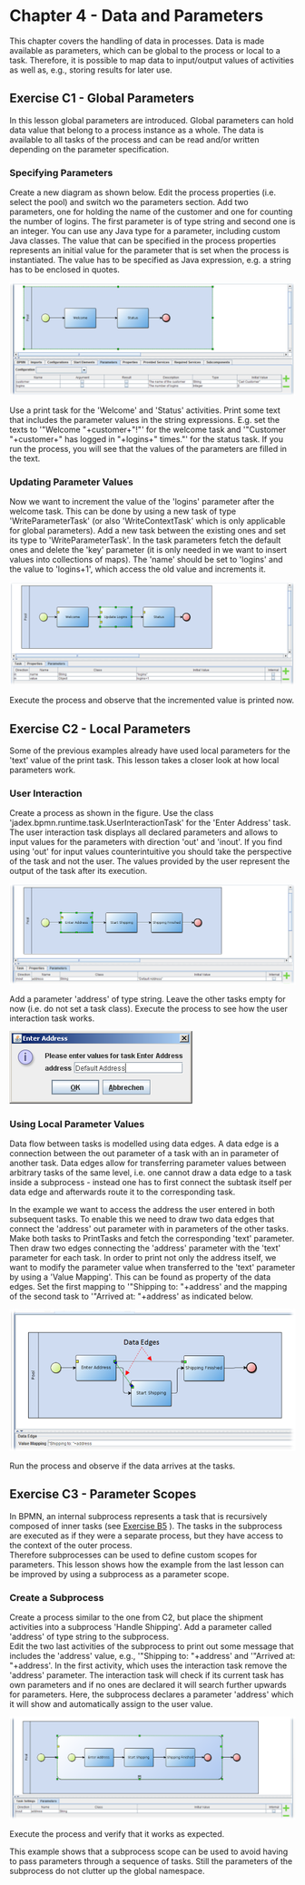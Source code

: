 Chapter 4 - Data and Parameters
============================================

This chapter covers the handling of data in processes. Data is made available as parameters, which can be global to the process or local to a task. Therefore, it is possible to map data to input/output values of activities as well as, e.g., storing results for later use.

Exercise C1 - Global Parameters
--------------------------------------------

In this lesson global parameters are introduced. Global parameters can hold data value that belong to a process instance as a whole. The data is available to all tasks of the process and can be read and/or written depending on the parameter specification.

### Specifying Parameters

Create a new diagram as shown below. Edit the process properties (i.e. select the pool) and switch wo the parameters section. Add two parameters, one for holding the name of the customer and one for counting the number of logins. The first parameter is of type string and second one is an integer. You can use any Java type for a parameter, including custom Java classes. The value that can be specified in the process properties represents an initial value for the parameter that is set when the process is instantiated. The value has to be specified as Java expression, e.g. a string has to be enclosed in quotes.

![04 Data and Parameters@1.png](04%20Data%20and%20Parameters/04%20Data%20and%20Parameters-1.png)

Use a print task for the 'Welcome' and 'Status' activities. Print some text that includes the parameter values in the string expressions. E.g. set the texts to '"Welcome "+customer+"!"' for the welcome task and '"Customer "+customer+" has logged in "+logins+" times."' for the status task. If you run the process, you will see that the values of the parameters are filled in the text.

### Updating Parameter Values

Now we want to increment the value of the 'logins' parameter after the welcome task. This can be done by using a new task of type 'WriteParameterTask' (or also 'WriteContextTask' which is only applicable for global parameters). Add a new task between the existing ones and set its type to 'WriteParameterTask'. In the task parameters fetch the default ones and delete the 'key' parameter (it is only needed in we want to insert values into collections of maps). The 'name' should be set to 'logins' and the value to 'logins+1', which access the old value and increments it.

![04 Data and Parameters@2.png](04%20Data%20and%20Parameters/04%20Data%20and%20Parameters-2.png)

Execute the process and observe that the incremented value is printed now.

Exercise C2 - Local Parameters
-------------------------------------------

Some of the previous examples already have used local parameters for the 'text' value of the print task. This lesson takes a closer look at how local parameters work.

### User Interaction

Create a process as shown in the figure. Use the class 'jadex.bpmn.runtime.task.UserInteractionTask' for the 'Enter Address' task. The user interaction task displays all declared parameters and allows to input values for the parameters with direction 'out' and 'inout'. If you find using 'out' for input values counterintuitive you should take the perspective of the task and not the user. The values provided by the user represent the output of the task after its execution.

![04 Data and Parameters@3.png](04%20Data%20and%20Parameters/04%20Data%20and%20Parameters-3.png)



Add a parameter 'address' of type string. Leave the other tasks empty for now (i.e. do not set a task class). Execute the process to see how the user interaction task works.

![04 Data and Parameters@userinteraction.png](04%20Data%20and%20Parameters/04%20Data%20and%20Parameters-userinteraction.png)

### Using Local Parameter Values

Data flow between tasks is modelled using data edges. A data edge is a connection between the out parameter of a task with an in parameter of another task. Data edges allow for transferring parameter values between arbitrary tasks of the same level, i.e. one cannot draw a data edge to a task inside a subprocess - instead one has to first connect the subtask itself per data edge and afterwards route it to the corresponding task. 

In the example we want to access the address the user entered in both subsequent tasks. To enable this we need to draw two data edges that connect the 'address' out parameter with in parameters of the other tasks. Make both tasks to PrintTasks and fetch the corresponding 'text' parameter. Then draw two edges connecting the 'address' parameter with the 'text' parameter for each task. In order to print not only the address itself, we want to modify the parameter value when transferred to the 'text' parameter by using a 'Value Mapping'. This can be found as property of the data edges. Set the first mapping to '"Shipping to: "+address' and the mapping of the second task to '"Arrived at: "+address' as indicated below.

![04 Data and Parameters@4.png](04%20Data%20and%20Parameters/04%20Data%20and%20Parameters-4.png)

Run the process and observe if the data arrives at the tasks.

Exercise C3 - Parameter Scopes
-------------------------------------------

In BPMN, an internal subprocess represents a task that is recursively composed of inner tasks (see [Exercise B5](../03%20Basic%20Processes#exercise-b5-subprocesses) ). 
The tasks in the subprocess are executed as if they were a separate process, but they have access to the context of the outer process.  
Therefore subprocesses can be used to define custom scopes for parameters. This lesson shows how the example from the last lesson can be improved by using a subprocess as a parameter scope.

### Create a Subprocess

Create a process similar to the one from C2, but place the shipment activities into a subprocess 'Handle Shipping'. Add a parameter called 'address' of type string to the subprocess.  
Edit the two last activities of the subprocess to print out some message that includes the 'address' value, e.g., '"Shipping to: "+address' and '"Arrived at: "+address'.
In the first activity, which uses the interaction task remove the 'address' parameter. 
The interaction task will check if its current task has own parameters and if no ones are declared it will search further upwards for parameters.
Here, the subprocess declares a parameter 'address' which it will show and automatically assign to the user value.

![04 Data and Parameters@5.png](04%20Data%20and%20Parameters/04%20Data%20and%20Parameters-5.png)

Execute the process and verify that it works as expected.

This example shows that a subprocess scope can be used to avoid having to pass parameters through a sequence of tasks. Still the parameters of the subprocess do not clutter up the global namespace.
